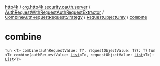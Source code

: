 [http4k](../../../../index.md) / [org.http4k.security.oauth.server](../../../index.md) / [AuthRequestWithRequestAuthRequestExtractor](../../index.md) / [CombineAuthRequestRequestStrategy](../index.md) / [RequestObjectOnly](index.md) / [combine](./combine.md)

# combine

`fun <T> combine(authRequestValue: T?, requestObjectValue: T?): T?`
`fun <T> combine(authRequestValue: `[`List`](https://kotlinlang.org/api/latest/jvm/stdlib/kotlin.collections/-list/index.html)`<T>, requestObjectValue: `[`List`](https://kotlinlang.org/api/latest/jvm/stdlib/kotlin.collections/-list/index.html)`<T>): `[`List`](https://kotlinlang.org/api/latest/jvm/stdlib/kotlin.collections/-list/index.html)`<T>`